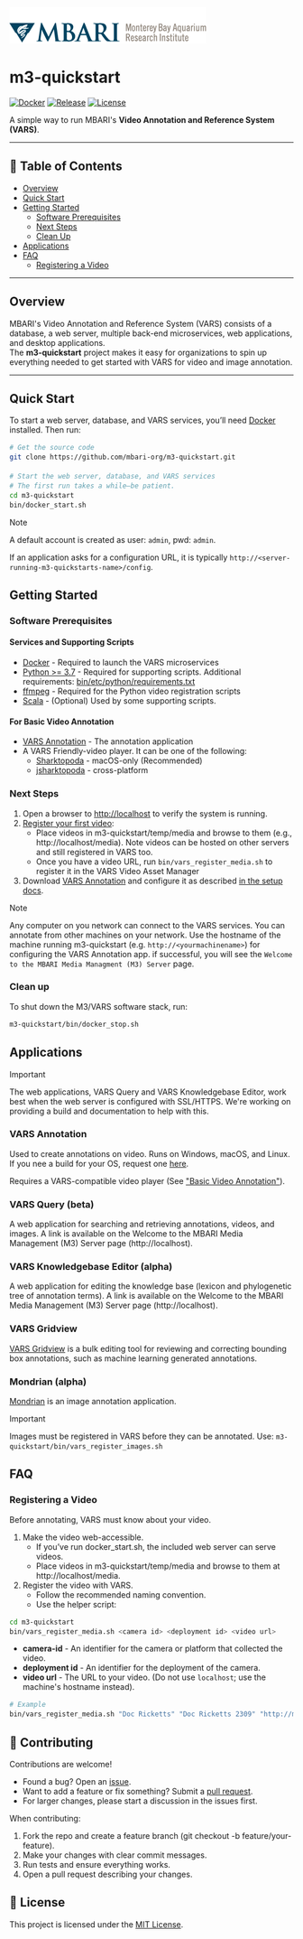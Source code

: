 ![MBARI logo](bin/etc/assets/logo-mbari-3b.png)

# m3-quickstart

[![Docker](https://img.shields.io/badge/Docker-Ready-blue?logo=docker)](https://www.docker.com/) 
[![Release](https://img.shields.io/github/v/release/mbari-org/m3-quickstart)](https://github.com/mbari-org/m3-quickstart/releases)
[![License](https://img.shields.io/github/license/mbari-org/m3-quickstart)](LICENSE)

A simple way to run MBARI's **Video Annotation and Reference System (VARS)**.

---

## 📑 Table of Contents
- [Overview](#overview)
- [Quick Start](#quick-start)
- [Getting Started](#getting-started)
  - [Software Prerequisites](#software-prerequisites)
  - [Next Steps](#next-steps)
  - [Clean Up](#clean-up)
- [Applications](#applications)
- [FAQ](#faq)
  - [Registering a Video](#registering-a-video)

---

## Overview

MBARI's Video Annotation and Reference System (VARS) consists of a database, a web server, multiple back-end microservices, web applications, and desktop applications.  
The **m3-quickstart** project makes it easy for organizations to spin up everything needed to get started with VARS for video and image annotation. 

---

## Quick Start

To start a web server, database, and VARS services, you’ll need [Docker](https://www.docker.com) installed. Then run:

```sh
# Get the source code
git clone https://github.com/mbari-org/m3-quickstart.git  

# Start the web server, database, and VARS services
# The first run takes a while—be patient.
cd m3-quickstart
bin/docker_start.sh
```

> [!Note]
> A default account is created as user: `admin`, pwd: `admin`. 
>
> If an application asks for a configuration URL, it is typically `http://<server-running-m3-quickstarts-name>/config`.

## Getting Started

### Software Prerequisites

#### Services and Supporting Scripts

- [Docker](https://www.docker.com) - Required to launch the VARS microservices
- [Python >= 3.7](https://www.python.org) - Required for supporting scripts. Additional requirements: [bin/etc/python/requirements.txt](requirements.txt)
- [ffmpeg](https://ffmpeg.org) - Required for the Python video registration scripts
- [Scala](https://www.scala-lang.org) - (Optional) Used by some supporting scripts.

#### For Basic Video Annotation

- [VARS Annotation](https://github.com/mbari-org/vars-annotation/releases) - The annotation application
- A VARS Friendly-video player. It can be one of the following:
  - [Sharktopoda](https://github.com/mbari-org/Sharktopoda/releases) - macOS-only (Recommended)
  - [jsharktopoda](https://github.com/mbari-org/jsharktopoda/releases) - cross-platform

### Next Steps

1. Open a browser to <http://localhost> to verify the system is running.
2. [Register your first video](#Registering-a-video):
    - Place videos in m3-quickstart/temp/media and browse to them (e.g., http://localhost/media). Note videos can be hosted on other servers and still registered in VARS too.
    - Once you have a video URL, run `bin/vars_register_media.sh` to register it in the VARS Video Asset Manager
3. Download [VARS Annotation](https://github.com/mbari-media-management/vars-annotation/releases) and configure it as described [in the setup docs](https://docs.mbari.org/vars-annotation/setup/).

> [!NOTE]
> Any computer on you network can connect to the VARS services. You can annotate from other machines on your network. Use the hostname of the machine running m3-quickstart (e.g. `http://<yourmachinename>`) for configuring the VARS Annotation app. if successful, you will see the `Welcome to the MBARI Media Managment (M3) Server` page.

### Clean up

To shut down the M3/VARS software stack, run:

```sh
m3-quickstart/bin/docker_stop.sh
```

## Applications

> [!IMPORTANT]
> The web applications, VARS Query and VARS Knowledgebase Editor, work best when the web server is configured with SSL/HTTPS. We're working on providing a build and documentation to help with this.

### VARS Annotation

Used to create annotations on video. Runs on Windows, macOS, and Linux. If you nee a build for your OS, request one [here](https://github.com/mbari-media-management/vars-annotation/issues).

Requires a VARS-compatible video player (See  ["Basic Video Annotation"](#For-Basic-Video-Annotation)).

### VARS Query (beta)

A web application for searching and retrieving annotations, videos, and images. A link is available on the Welcome to the MBARI Media Management (M3) Server page (http://localhost).

### VARS Knowledgebase Editor (alpha)

A web application for editing the knowledge base (lexicon and phylogenetic tree of annotation terms). A link is available on the Welcome to the MBARI Media Management (M3) Server page (http://localhost).

### VARS Gridview

[VARS Gridview](https://github.com/mbari-org/vars-gridview) is a bulk editing tool for reviewing and correcting bounding box annotations, such as machine learning generated annotations.

### Mondrian (alpha)

[Mondrian](https://github.com/mbari-org/mondrian) is an image annotation application.

> [!IMPORTANT]
> Images must be registered in VARS before they can be annotated. Use: `m3-quickstart/bin/vars_register_images.sh`

## FAQ

### Registering a Video

Before annotating, VARS must know about your video.

1. Make the video web-accessible.
    - If you’ve run docker_start.sh, the included web server can serve videos.
    - Place videos in m3-quickstart/temp/media and browse to them at http://localhost/media.
2. Register the video with VARS.
    - Follow the recommended naming convention.
    - Use the helper script:

```bash
cd m3-quickstart
bin/vars_register_media.sh <camera id> <deployment id> <video url>
```

- __camera-id__ - An identifier for the camera or platform that collected the video.
- __deployment id__ - An identifier for the deployment of the camera.
- __video url__ - The URL to your video. (Do not use `localhost`; use the machine's hostname instead).

```bash
# Example
bin/vars_register_media.sh "Doc Ricketts" "Doc Ricketts 2309" "http://m3.shore.mbari.org/videos/master/2021/11/2309/D2309_20211109T132100.3Z_prores.mov"
```

## 🤝 Contributing

Contributions are welcome!

- Found a bug? Open an [issue](https://github.com/mbari-org/m3-quickstart/issues).
- Want to add a feature or fix something? Submit a [pull request](https://github.com/mbari-org/m3-quickstart/pulls).
- For larger changes, please start a discussion in the issues first.

When contributing:

1. Fork the repo and create a feature branch (git checkout -b feature/your-feature).
2. Make your changes with clear commit messages.
3. Run tests and ensure everything works.
4. Open a pull request describing your changes.

## 📜 License

This project is licensed under the [MIT License]().
